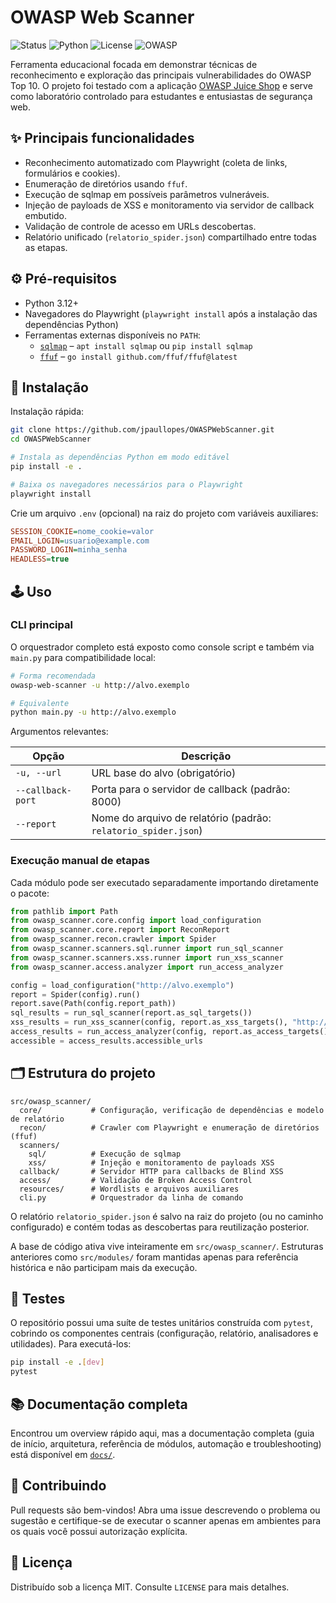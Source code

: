 # OWASP Web Scanner

![Status](https://img.shields.io/badge/status-em%20construção-yellow)
![Python](https://img.shields.io/badge/language-Python-blue)
![License](https://img.shields.io/badge/license-MIT-green)
![OWASP](https://img.shields.io/badge/OWASP-Top%2010-critical)

Ferramenta educacional focada em demonstrar técnicas de reconhecimento e exploração das principais vulnerabilidades do OWASP Top 10. O projeto foi testado com a aplicação [OWASP Juice Shop](https://github.com/juice-shop/juice-shop.git) e serve como laboratório controlado para estudantes e entusiastas de segurança web.

## ✨ Principais funcionalidades

- Reconhecimento automatizado com Playwright (coleta de links, formulários e cookies).
- Enumeração de diretórios usando `ffuf`.
- Execução de sqlmap em possíveis parâmetros vulneráveis.
- Injeção de payloads de XSS e monitoramento via servidor de callback embutido.
- Validação de controle de acesso em URLs descobertas.
- Relatório unificado (`relatorio_spider.json`) compartilhado entre todas as etapas.

## ⚙️ Pré-requisitos

- Python 3.12+
- Navegadores do Playwright (`playwright install` após a instalação das dependências Python)
- Ferramentas externas disponíveis no `PATH`:
  - [`sqlmap`](https://sqlmap.org/) – `apt install sqlmap` ou `pip install sqlmap`
  - [`ffuf`](https://github.com/ffuf/ffuf) – `go install github.com/ffuf/ffuf@latest`

## 🚀 Instalação

Instalação rápida:

```bash
git clone https://github.com/jpaullopes/OWASPWebScanner.git
cd OWASPWebScanner

# Instala as dependências Python em modo editável
pip install -e .

# Baixa os navegadores necessários para o Playwright
playwright install
```

Crie um arquivo `.env` (opcional) na raiz do projeto com variáveis auxiliares:

```ini
SESSION_COOKIE=nome_cookie=valor
EMAIL_LOGIN=usuario@example.com
PASSWORD_LOGIN=minha_senha
HEADLESS=true
```

## 🕹️ Uso

### CLI principal

O orquestrador completo está exposto como console script e também via `main.py` para compatibilidade local:

```bash
# Forma recomendada
owasp-web-scanner -u http://alvo.exemplo

# Equivalente
python main.py -u http://alvo.exemplo
```

Argumentos relevantes:

| Opção | Descrição |
| ----- | --------- |
| `-u, --url` | URL base do alvo (obrigatório) |
| `--callback-port` | Porta para o servidor de callback (padrão: 8000) |
| `--report` | Nome do arquivo de relatório (padrão: `relatorio_spider.json`) |

### Execução manual de etapas

Cada módulo pode ser executado separadamente importando diretamente o pacote:

```python
from pathlib import Path
from owasp_scanner.core.config import load_configuration
from owasp_scanner.core.report import ReconReport
from owasp_scanner.recon.crawler import Spider
from owasp_scanner.scanners.sql.runner import run_sql_scanner
from owasp_scanner.scanners.xss.runner import run_xss_scanner
from owasp_scanner.access.analyzer import run_access_analyzer

config = load_configuration("http://alvo.exemplo")
report = Spider(config).run()
report.save(Path(config.report_path))
sql_results = run_sql_scanner(report.as_sql_targets())
xss_results = run_xss_scanner(config, report.as_xss_targets(), "http://localhost:8000")
access_results = run_access_analyzer(config, report.as_access_targets())
accessible = access_results.accessible_urls
```

## 🗂️ Estrutura do projeto

```text
src/owasp_scanner/
  core/           # Configuração, verificação de dependências e modelo de relatório
  recon/          # Crawler com Playwright e enumeração de diretórios (ffuf)
  scanners/
    sql/          # Execução de sqlmap
    xss/          # Injeção e monitoramento de payloads XSS
  callback/       # Servidor HTTP para callbacks de Blind XSS
  access/         # Validação de Broken Access Control
  resources/      # Wordlists e arquivos auxiliares
  cli.py          # Orquestrador da linha de comando
```

O relatório `relatorio_spider.json` é salvo na raiz do projeto (ou no caminho configurado) e contém todas as descobertas para reutilização posterior.

A base de código ativa vive inteiramente em `src/owasp_scanner/`. Estruturas
anteriores como `src/modules/` foram mantidas apenas para referência histórica e
não participam mais da execução.

## 🧪 Testes

O repositório possui uma suíte de testes unitários construída com `pytest`, cobrindo os componentes centrais (configuração, relatório, analisadores e utilidades). Para executá-los:

```bash
pip install -e .[dev]
pytest
```

## 📚 Documentação completa

Encontrou um overview rápido aqui, mas a documentação completa (guia de início, arquitetura, referência de módulos, automação e troubleshooting) está disponível em [`docs/`](docs/index.md).

## 🤝 Contribuindo

Pull requests são bem-vindos! Abra uma issue descrevendo o problema ou sugestão e certifique-se de executar o scanner apenas em ambientes para os quais você possui autorização explícita.

## 📄 Licença

Distribuído sob a licença MIT. Consulte `LICENSE` para mais detalhes.
